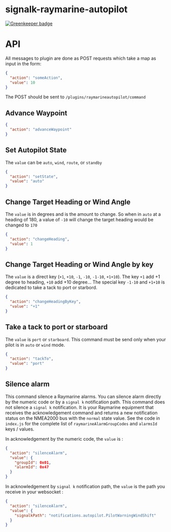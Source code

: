 # signalk-raymarine-autopilot

[![Greenkeeper badge](https://badges.greenkeeper.io/sbender9/signalk-raymarine-autopilot.svg)](https://greenkeeper.io/)


# API

All messages to plugin are done as POST requests which take a map as input in the form:

```json
{
  "action": "someAction",
  "value": 10
}
```

The POST should be sent to `/plugins/raymarineautopilot/command`

## Advance Waypoint
```json
{
  "action": "advanceWaypoint"
}
```

## Set Autopilot State

The `value` can be `auto`, `wind`, `route`, or `standby`

```json
{
  "action": "setState",
  "value": "auto"
}
```

## Change Target Heading or Wind Angle

The `value` is in degrees and is the amount to change. So when in `auto` at a heading of 180, a value of `-10` will change the target heading would be changed to `170`

```json
{
  "action": "changeHeading",
  "value": 1
}
```

## Change Target Heading or Wind Angle by key

The `value` is a direct key (`+1`, `+10`, `-1`, `-10`, `-1-10`, `+1+10`). 
The key `+1` add +1 degree to heading, `+10` add +10 degree... 
The special key `-1-10` and `+1+10` is dedicated to take a tack to port or starbord.

```json
{
  "action": "changeHeadingByKey",
  "value": "+1"
}
```

## Take a tack to port or starboard

The `value` is `port` or `starboard`. 
This command must be send only when your pilot is in `auto` or `wind` mode.

```json
{
  "action": "tackTo",
  "value": "port"
}
```

## Silence alarm

This command silence a Raymarine alarms. 
You can silence alarm directly by the numeric code or by a `signal k` notification path. 
This command does not silence a `signal k` notification. 
It is your Raymarine equipment that receives the acknowledgement command 
and returns a new notification status on the NMEA2000 bus with the `normal` state value. 
See the code in `index.js` for the complete list of `raymarineAlarmGroupCodes` and `alarmsId` keys / values. 
 
In acknowledgement by the numeric code, the `value` is : 

```json
{
  "action": "silenceAlarm",
  "value": {
    "groupId": 0x01,
    "alarmId": 0x47
  }
}
```

In acknowledgement by `signal k` notification path, the `value` is the path you receive in your websocket : 

```json
{
  "action": "silenceAlarm",
  "value": {
    "signalkPath": "notifications.autopilot.PilotWarningWindShift"
  }
}
```
